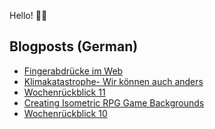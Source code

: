 Hello! 👋🏻

## Blogposts (German)
<!-- BLOG-POST-LIST:START -->
- [Fingerabdrücke im Web](https://maurice-renck.de/de/notes/2023/fingerabdruecke-im-web)
- [Klimakatastrophe- Wir können auch anders](https://maurice-renck.de/de/notes/2023/klimakatastrophe-wir-koennen-auch-anders)
- [Wochenrückblick 11](https://maurice-renck.de/de/blog/2023/kw11)
- [Creating Isometric RPG Game Backgrounds](https://maurice-renck.de/de/notes/2023/creating-isometric-rpg-game-backgrounds)
- [Wochenrückblick 10](https://maurice-renck.de/de/blog/2023/kw10)
<!-- BLOG-POST-LIST:END -->

<!--
**mauricerenck/mauricerenck** is a ✨ _special_ ✨ repository because its `README.md` (this file) appears on your GitHub profile.

Here are some ideas to get you started:

- 🔭 I’m currently working on ...
- 🌱 I’m currently learning ...
- 👯 I’m looking to collaborate on ...
- 🤔 I’m looking for help with ...
- 💬 Ask me about ...
- 📫 How to reach me: ...
- 😄 Pronouns: ...
- ⚡ Fun fact: ...
-->
